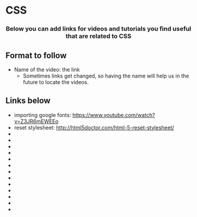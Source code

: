 # CSS

<p align="center">
  <h3 align="center">Below you can add links for videos and tutorials you find useful that are related to CSS</h3></p>


## Format to follow
* Name of the video: the link
  * Sometimes links get changed, so having the name will help us in the future to locate the videos.


## Links below

* importing google fonts: https://www.youtube.com/watch?v=Z3JR6mEWEEo
* reset stylesheet: http://html5doctor.com/html-5-reset-stylesheet/
* 
* 
* 
* 
* 
* 
* 
* 
* 
* 
* 
* 
* 

